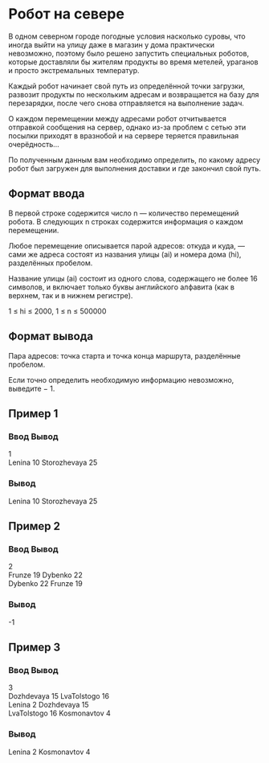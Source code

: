 # Робот на севере

В одном северном городе погодные условия насколько суровы, что иногда выйти на улицу даже в магазин у дома практически невозможно, поэтому было решено запустить специальных роботов, которые доставляли бы жителям продукты во время метелей, ураганов и просто экстремальных температур.

Каждый робот начинает свой путь из определённой точки загрузки, развозит продукты по нескольким адресам и возвращается на базу для перезарядки, после чего снова отправляется на выполнение задач.

О каждом перемещении между адресами робот отчитывается отправкой сообщения на сервер, однако из-за проблем с сетью эти посылки приходят в вразнобой и на сервере теряется правильная очерёдность...

По полученным данным вам необходимо определить, по какому адресу робот был загружен для выполнения доставки и где закончил свой путь.

## Формат ввода
В первой строке содержится число n — количество перемещений робота. В следующих n строках содержится информация о каждом перемещении.

Любое перемещение описывается парой адресов: откуда и куда, — сами же адреса состоят из названия улицы (ai) и номера дома (hi), разделённых пробелом.

Название улицы (ai) состоит из одного слова, содержащего не более 16 символов, и включает только буквы английского алфавита (как в верхнем, так и в нижнем регистре).

1 ≤ hi ≤ 2000, 1 ≤ n ≤ 500000

## Формат вывода
Пара адресов: точка старта и точка конца маршрута, разделённые пробелом.

Если точно определить необходимую информацию невозможно, выведите − 1.

## Пример 1
### Ввод	Вывод
1 \
Lenina 10 Storozhevaya 25
### Вывод
Lenina 10 Storozhevaya 25


## Пример 2
### Ввод	Вывод
2 \
Frunze 19 Dybenko 22 \
Dybenko 22 Frunze 19 
### Вывод
-1


## Пример 3
### Ввод	Вывод
3 \
Dozhdevaya 15 LvaTolstogo 16 \
Lenina 2 Dozhdevaya 15 \
LvaTolstogo 16 Kosmonavtov 4
### Вывод
Lenina 2 Kosmonavtov 4
